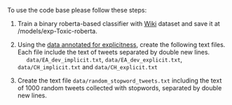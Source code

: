 To use the code base please follow these steps:

1.    Train a binary roberta-based classifier with [Wiki](https://github.com/IsarNejad/cross_dataset_toxicity) dataset and save it at /models/exp-Toxic-roberta. 
2.    Using the [data annotated for explicitness](https://github.com/IsarNejad/TCAV-for-Text-Classifiers/tree/main/Data), create the following text files. Each file include the text of tweets separated by double new lines.     
 &nbsp;&nbsp;&nbsp;&nbsp; `data/EA_dev_implicit.txt`, `data/EA_dev_explicit.txt`, `data/CH_implicit.txt` and `data/CH_explicit.txt`
 
 3.    Create the text file `data/random_stopword_tweets.txt` including the text of 1000 random tweets collected with stopwords, separated by double new lines. 
  
  
  
